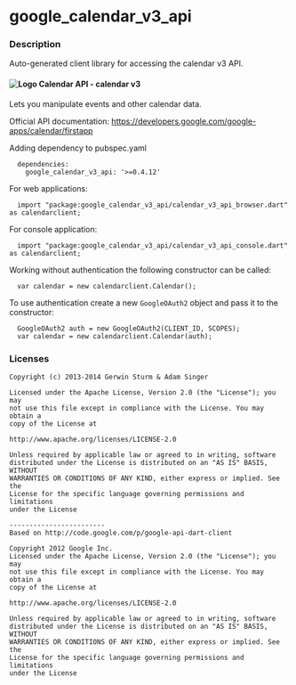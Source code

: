 # google_calendar_v3_api

### Description

Auto-generated client library for accessing the calendar v3 API.

#### ![Logo](http://www.google.com/images/icons/product/calendar-16.png) Calendar API - calendar v3

Lets you manipulate events and other calendar data.

Official API documentation: https://developers.google.com/google-apps/calendar/firstapp

Adding dependency to pubspec.yaml

```
  dependencies:
    google_calendar_v3_api: '>=0.4.12'
```

For web applications:

```
  import "package:google_calendar_v3_api/calendar_v3_api_browser.dart" as calendarclient;
```

For console application:

```
  import "package:google_calendar_v3_api/calendar_v3_api_console.dart" as calendarclient;
```

Working without authentication the following constructor can be called:

```
  var calendar = new calendarclient.Calendar();
```

To use authentication create a new `GoogleOAuth2` object and pass it to the constructor:


```
  GoogleOAuth2 auth = new GoogleOAuth2(CLIENT_ID, SCOPES);
  var calendar = new calendarclient.Calendar(auth);
```

### Licenses

```
Copyright (c) 2013-2014 Gerwin Sturm & Adam Singer

Licensed under the Apache License, Version 2.0 (the "License"); you may 
not use this file except in compliance with the License. You may obtain a 
copy of the License at

http://www.apache.org/licenses/LICENSE-2.0

Unless required by applicable law or agreed to in writing, software
distributed under the License is distributed on an "AS IS" BASIS, WITHOUT
WARRANTIES OR CONDITIONS OF ANY KIND, either express or implied. See the
License for the specific language governing permissions and limitations 
under the License

------------------------
Based on http://code.google.com/p/google-api-dart-client

Copyright 2012 Google Inc.
Licensed under the Apache License, Version 2.0 (the "License"); you may 
not use this file except in compliance with the License. You may obtain a
copy of the License at

http://www.apache.org/licenses/LICENSE-2.0

Unless required by applicable law or agreed to in writing, software
distributed under the License is distributed on an "AS IS" BASIS, WITHOUT
WARRANTIES OR CONDITIONS OF ANY KIND, either express or implied. See the
License for the specific language governing permissions and limitations 
under the License

```
